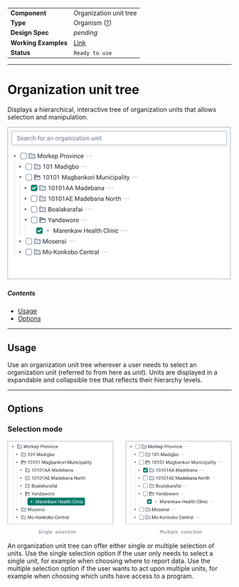 |                      |                                                            |
| -------------------- | ---------------------------------------------------------- |
| **Component**        | Organization unit tree                                            |
| **Type**             | Organism ([?](http://atomicdesign.bradfrost.com/chapter-2/)) |
| **Design Spec**      | _pending_                                                  |
| **Working Examples** | [Link](https://ui.dhis2.nu/demo/?path=/story/forms-organisation-unit-tree--collapsed)                                                  |
| **Status**           | `Ready to use`    |

---

# Organization unit tree

Displays a hierarchical, interactive tree of organization units that allows selection and manipulation.

![Example image of an organization unit tree component](../../images/ou-tree/org-unit-tree.png)

##### Contents

- [Usage](#usage)
- [Options](#options)

---

## Usage

Use an organization unit tree wherever a user needs to select an organization unit (referred to from here as _unit_). Units are displayed in a expandable and collapsible tree that reflects their hierarchy levels. 

---

## Options

### Selection mode

![comparison of single and multiple selection modes](../../images/ou-tree/selection-type.png)

An organization unit tree can offer either single or multiple selection of units. Use the single selection option if the user only needs to select a single unit, for example when choosing where to report data. Use the multiple selection option if the user wants to act upon multiple units, for example when choosing which units have access to a program.